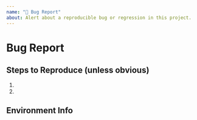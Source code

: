 ```yaml
---
name: "🐛 Bug Report"
about: Alert about a reproducible bug or regression in this project.
---
```


# Bug Report
<!-- What is the nature of the problem? Got any screenshots? 📸 -->

## Steps to Reproduce (unless obvious)
<!-- Please describe what you expected to happen. -->
1.
2.

## Environment Info
<!-- You *did* test using the latest release, right? 😉 -->
